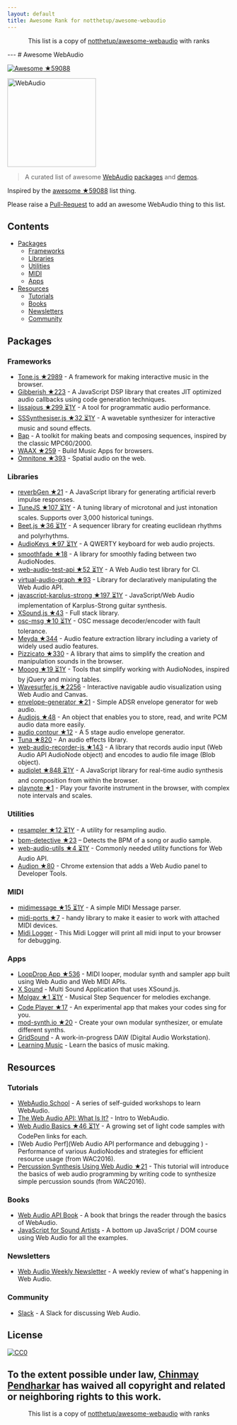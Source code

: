 ```yaml
---
layout: default
title: Awesome Rank for notthetup/awesome-webaudio
---
```


<p align="center">
	This list is a copy of <a href="https://github.com/notthetup/awesome-webaudio">notthetup/awesome-webaudio</a> with ranks
</p>
---
# Awesome WebAudio

[![Awesome](https://cdn.rawgit.com/sindresorhus/awesome/d7305f38d29fed78fa85652e3a63e154dd8e8829/media/badge.svg) ★59088](https://github.com/sindresorhus/awesome)

<img src="https://raw.githubusercontent.com/voodootikigod/logo.js/master/webaudio/webaudio-js.png" width="200px" alt="WebAudio">

> A curated list of awesome [WebAudio](https://developer.mozilla.org/en-US/docs/Web/API/Web_Audio_API) [packages](#packages) and [demos](#demos).

Inspired by the [awesome ★59088](https://github.com/sindresorhus/awesome) list thing.

Please raise a [Pull-Request](https://github.com/notthetup/awesome-webaudio/pulls) to add an awesome WebAudio thing to this list.

## Contents
- [Packages](#packages)
  - [Frameworks](#frameworks)
  - [Libraries](#libraries)
  - [Utilities](#utilities)
  - [MIDI](#midi)
  - [Apps](#apps)
- [Resources](#resources)
  - [Tutorials](#tutorials)
  - [Books](#books)
  - [Newsletters](#newsletters)
  - [Community](#community)

## Packages

### Frameworks
- [Tone.js ★2989](https://github.com/Tonejs/Tone.js) - A framework for making interactive music in the browser.
- [Gibberish ★223](https://github.com/charlieroberts/Gibberish) - A JavaScript DSP library that creates JIT optimized audio callbacks using code generation techniques.
- [lissajous ★299 ⏳1Y](https://github.com/kylestetz/lissajous) -  A tool for programmatic audio performance.
- [SSSynthesiser.js ★32 ⏳1Y](https://github.com/surikov/SSSynthesiser.js) -  A wavetable synthesizer for interactive music and sound effects.
- [Bap](http://bapjs.org/) - A toolkit for making beats and composing sequences, inspired by the classic MPC60/2000.
- [WAAX ★259](https://github.com/hoch/WAAX) - Build Music Apps for browsers.
- [Omnitone ★393](https://github.com/GoogleChrome/omnitone) - Spatial audio on the web.

### Libraries
- [reverbGen ★21](https://github.com/adelespinasse/reverbGen) - A JavaScript library for generating artificial reverb impulse responses.
- [TuneJS ★107 ⏳1Y](https://github.com/abbernie/tune) - A tuning library of microtonal and just intonation scales. Supports over 3,000 historical tunings.
- [Beet.js ★36 ⏳1Y](https://github.com/zya/beet.js) - A sequencer library for creating euclidean rhythms and polyrhythms.
- [AudioKeys ★97 ⏳1Y](https://github.com/kylestetz/AudioKeys) - A QWERTY keyboard for web audio projects.
- [smoothfade ★18](https://github.com/notthetup/smoothfade) - A library for smoothly fading between two AudioNodes.
- [web-audio-test-api ★52 ⏳1Y](https://github.com/mohayonao/web-audio-test-api) - A Web Audio test library for CI.
- [virtual-audio-graph ★93](https://github.com/benji6/virtual-audio-graph) - Library for declaratively manipulating the Web Audio API.
- [javascript-karplus-strong ★197 ⏳1Y](https://github.com/mrahtz/javascript-karplus-strong) - JavaScript/Web Audio implementation of Karplus-Strong guitar synthesis.
- [XSound.js ★43](https://github.com/Korilakkuma/XSound) - Full stack library.
- [osc-msg ★10 ⏳1Y](https://github.com/mohayonao/osc-msg) - OSC message decoder/encoder with fault tolerance.
- [Meyda ★344](https://github.com/meyda/meyda) - Audio feature extraction library including a variety of widely used audio features.
- [Pizzicato ★330](https://github.com/alemangui/pizzicato) - A library that aims to simplify the creation and manipulation sounds in the browser.
- [Mooog ★19 ⏳1Y](https://github.com/mattlima/mooog) - Tools that simplify working with AudioNodes, inspired by jQuery and mixing tables.
- [Wavesurfer.js ★2256](https://github.com/katspaugh/wavesurfer.js) - Interactive navigable audio visualization using Web Audio and Canvas.
- [envelope-generator ★21](https://github.com/itsjoesullivan/envelope-generator) - Simple ADSR envelope generator for web audio.
- [Audiojs ★48](https://github.com/audiojs/audio) - An object that enables you to store, read, and write PCM audio data more easily.
- [audio contour ★12](https://github.com/danigb/audio-contour) - A 5 stage audio envelope generator.
- [Tuna ★820](https://github.com/Theodeus/tuna) - An audio effects library.
- [web-audio-recorder-js ★143](https://github.com/higuma/web-audio-recorder-js) - A library that records audio input (Web Audio API AudioNode object) and encodes to audio file image (Blob object).
- [audiolet ★848 ⏳1Y](https://github.com/oampo/Audiolet) - A JavaScript library for real-time audio synthesis and composition from within the browser.
- [playnote ★1](https://github.com/createbits/playnote) - Play your favorite instrument in the browser, with complex note intervals and scales.

### Utilities
- [resampler ★12 ⏳1Y](https://github.com/notthetup/resampler) - A utility for resampling audio.
- [bpm-detective ★23](https://github.com/tornqvist/bpm-detective) – Detects the BPM of a song or audio sample.
- [web-audio-utils ★4 ⏳1Y](https://github.com/mohayonao/web-audio-utils) - Commonly needed utility functions for Web Audio API.
- [Audion ★80](https://github.com/google/audion) - Chrome extension that adds a Web Audio panel to Developer Tools.

### MIDI
- [midimessage ★15 ⏳1Y](https://github.com/notthetup/midimessage) - A simple MIDI Message parser.
- [midi-ports ★7](https://github.com/AndrejHronco/midi-ports) -  handy library to make it easier to work with attached MIDI devices.
- [Midi Logger](http://outputchannel.com/midi-logger/) - This Midi Logger will print all midi input to your browser for debugging.

### Apps
- [LoopDrop App ★536](https://github.com/mmckegg/loop-drop-app) - MIDI looper, modular synth and sampler app built using Web Audio and Web MIDI APIs.
- [X Sound](https://korilakkuma.github.io/X-Sound/) - Multi Sound Application that uses XSound.js.
- [Molgav ★1 ⏳1Y](https://github.com/surikov/molgav) - Musical Step Sequencer for melodies exchange.
- [Code Player ★17](https://github.com/jcppman/code-player) - An experimental app that makes your codes sing for you.
- [mod-synth.io ★20](https://github.com/LowwwLtd/mod-synth.io) - Create your own modular synthesizer, or emulate different synths.
- [GridSound](https://gridsound.github.io) - A work-in-progress DAW (Digital Audio Workstation).
- [Learning Music](https://learningmusic.ableton.com/) - Learn the basics of music making.

## Resources

### Tutorials
- [WebAudio School](https://github.com/mmckegg/web-audio-school	) - A series of self-guided workshops to learn WebAudio.
- [The Web Audio API: What Is It?](https://code.tutsplus.com/tutorials/the-web-audio-api-what-is-it--cms-23735) - Intro to WebAudio.
- [Web Audio Basics ★46 ⏳1Y](https://github.com/kylestetz/Web-Audio-Basics) - A growing set of light code samples with CodePen links for each.
- [Web Audio Perf](Web Audio API performance and debugging ) - Performance of various AudioNodes and strategies for efficient resource usage (from WAC2016).
- [Percussion Synthesis Using Web Audio ★21](https://github.com/irritant/WAC-2016-Tutorial) - This tutorial will introduce the basics of web audio programming by writing code to synthesize simple percussion sounds (from WAC2016).

### Books
- [Web Audio API Book](http://chimera.labs.oreilly.com/books/1234000001552/index.html) - A book that brings the reader through the basics of WebAudio.
- [JavaScript for Sound Artists](https://www.crcpress.com/JavaScript-for-Sound-Artists-Learn-to-Code-with-the-Web-Audio-API/Turner-Leonard/p/book/9781138961531) - A bottom up JavaScript / DOM course using Web Audio for all the examples.
### Newsletters
- [Web Audio Weekly Newsletter](http://www.webaudioweekly.com) - A weekly review of what's happening in Web Audio.

### Community
- [Slack](https://web-audio-slackin.herokuapp.com/) - A Slack for discussing Web Audio.

## License

[![CC0](http://mirrors.creativecommons.org/presskit/buttons/88x31/svg/cc-zero.svg)](https://creativecommons.org/publicdomain/zero/1.0/)

To the extent possible under law, [Chinmay Pendharkar](https://chinmay.audio/) has waived all copyright and related or neighboring rights to this work.
---
<p align="center">
	This list is a copy of <a href="https://github.com/notthetup/awesome-webaudio">notthetup/awesome-webaudio</a> with ranks
</p>
